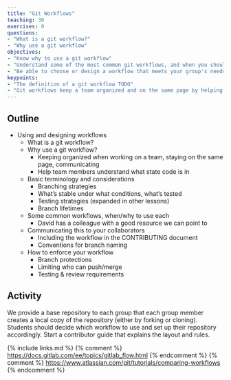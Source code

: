 ```yaml
---
title: "Git Workflows"
teaching: 30
exercises: 0
questions:
- "What is a git workflow?"
- "Why use a git workflow"
objectives:
- "Know why to use a git workflow"
- "Understand some of the most common git workflows, and when you should deviate"
- "Be able to choose or design a workflow that meets your group's needs"
keypoints:
- "The definition of a git workflow TODO"
- "Git workflows keep a team organized and on the same page by helping them understand what state the code is in"
---
```


## Outline

- Using and designing workflows
  - What is a git workflow?
  - Why use a git workflow?
    - Keeping organized when working on a team, staying on the same page, communicating
    - Help team members understand what state code is in
  - Basic terminology and considerations
    - Branching strategies
    - What’s stable under what conditions, what’s tested
    - Testing strategies (expanded in other lessons)
    - Branch lifetimes
  - Some common workflows, when/why to use each
    - David has a colleague with a good resource we can point to
  - Communicating this to your collaborators
    - Including the workflow in the CONTRIBUTING document
    - Conventions for branch naming
  - How to enforce your workflow
    - Branch protections
    - Limiting who can push/merge
    - Testing & review requirements

## Activity

We provide a base repository to each group that each group member creates a local copy of the repository (either by forking or cloning). Students should decide which workflow to use and set up their repository accordingly. Start a contributor guide that explains the layout and rules.

{% include links.md %}
{% comment %} https://docs.gitlab.com/ee/topics/gitlab_flow.html {% endcomment %}
{% comment %} https://www.atlassian.com/git/tutorials/comparing-workflows {% endcomment %}
